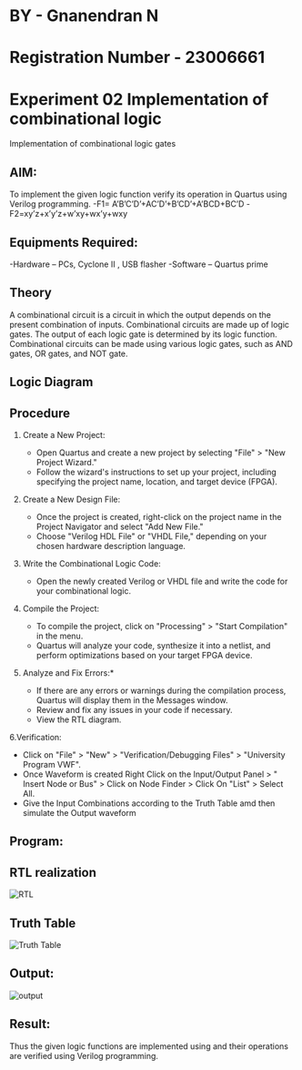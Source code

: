 # BY - Gnanendran N
# Registration Number - 23006661
# Experiment 02 Implementation of combinational logic
Implementation of combinational logic gates
 
## AIM:
To implement the given logic function verify its operation in Quartus using Verilog programming.
-F1= A’B’C’D’+AC’D’+B’CD’+A’BCD+BC’D
-F2=xy’z+x’y’z+w’xy+wx’y+wxy
 
 
 
## Equipments Required:
-Hardware – PCs, Cyclone II , USB flasher
-Software – Quartus prime


## Theory
A combinational circuit is a circuit in which the output depends on the present combination of inputs. Combinational circuits are made up of logic gates. The output of each logic gate is determined by its logic function. Combinational circuits can be made using various logic gates, such as AND gates, OR gates, and NOT gate.

## Logic Diagram
## Procedure
1. Create a New Project:
   - Open Quartus and create a new project by selecting "File" > "New Project Wizard."
   - Follow the wizard's instructions to set up your project, including specifying the project name, location, and target device (FPGA).
2. Create a New Design File:
   - Once the project is created, right-click on the project name in the Project Navigator and select "Add New File."
   - Choose "Verilog HDL File" or "VHDL File," depending on your chosen hardware description language.

3. Write the Combinational Logic Code:
   - Open the newly created Verilog or VHDL file and write the code for your combinational logic.
     
4. Compile the Project:
   - To compile the project, click on "Processing" > "Start Compilation" in the menu.
   - Quartus will analyze your code, synthesize it into a netlist, and perform optimizations based on your target FPGA device.

5. Analyze and Fix Errors:*
   - If there are any errors or warnings during the compilation process, Quartus will display them in the Messages window.
   - Review and fix any issues in your code if necessary.
   - View the RTL diagram.

6.Verification:
   - Click on "File" > "New" > "Verification/Debugging Files" > "University Program VWF".
   - Once Waveform is created Right Click on the Input/Output Panel > " Insert Node or Bus" > Click on Node Finder > Click On "List" > Select All.
   - Give the Input Combinations according to the Truth Table amd then simulate the Output waveform

## Program:


## RTL realization
![RTL](https://github.com/GnanendranN/Experiment--02-Implementation-of-combinational-logic/assets/138955207/b024e08a-9c05-4831-beee-976522e24094)

## Truth Table
![Truth Table](https://github.com/GnanendranN/Experiment--02-Implementation-of-combinational-logic/assets/138955207/60311247-5d30-40b0-8e91-f79a594c2efe)

## Output:
![output](https://github.com/GnanendranN/Experiment--02-Implementation-of-combinational-logic/assets/138955207/84b2eabb-c09b-4105-813f-21014db3261c)

## Result:
Thus the given logic functions are implemented using  and their operations are verified using Verilog programming.
